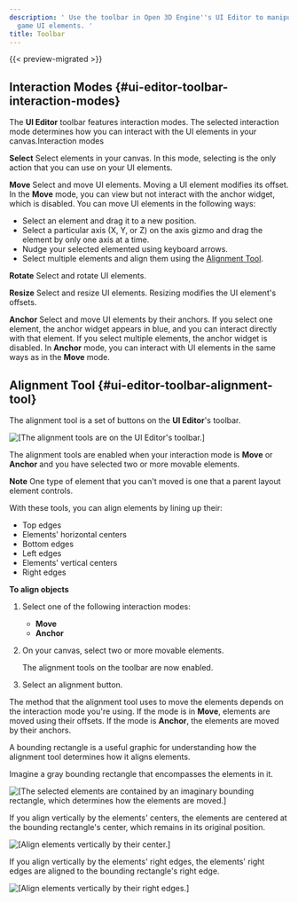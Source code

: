```yaml
---
description: ' Use the toolbar in Open 3D Engine''s UI Editor to manipulate your
  game UI elements. '
title: Toolbar
---
```


{{< preview-migrated >}}

## Interaction Modes {#ui-editor-toolbar-interaction-modes}

The **UI Editor** toolbar features interaction modes\. The selected interaction mode determines how you can interact with the UI elements in your canvas\.Interaction modes

**Select**
Select elements in your canvas\. In this mode, selecting is the only action that you can use on your UI elements\.

**Move**
Select and move UI elements\. Moving a UI element modifies its offset\. In the **Move** mode, you can view but not interact with the anchor widget, which is disabled\.
You can move UI elements in the following ways:
+ Select an element and drag it to a new position\.
+ Select a particular axis \(X, Y, or Z\) on the axis gizmo and drag the element by only one axis at a time\.
+ Nudge your selected elemented using keyboard arrows\.
+ Select multiple elements and align them using the [Alignment Tool](#ui-editor-toolbar-alignment-tool)\.

**Rotate**
Select and rotate UI elements\.

**Resize**
Select and resize UI elements\. Resizing modifies the UI element's offsets\.

**Anchor**
Select and move UI elements by their anchors\. If you select one element, the anchor widget appears in blue, and you can interact directly with that element\. If you select multiple elements, the anchor widget is disabled\.
In **Anchor** mode, you can interact with UI elements in the same ways as in the **Move** mode\.

## Alignment Tool {#ui-editor-toolbar-alignment-tool}

The alignment tool is a set of buttons on the **UI Editor**'s toolbar\.

![\[The alignment tools are on the UI Editor's toolbar.\]](/images/user-guide/game_ui_editor/ui-editor-toolbar-alignment-tool-buttons.png)

The alignment tools are enabled when your interaction mode is **Move** or **Anchor** and you have selected two or more movable elements\.

**Note**
One type of element that you can't moved is one that a parent layout element controls\.

With these tools, you can align elements by lining up their:
+ Top edges
+ Elements' horizontal centers
+ Bottom edges
+ Left edges
+ Elements' vertical centers
+ Right edges

**To align objects**

1. Select one of the following interaction modes:
   + **Move**
   + **Anchor**

1. On your canvas, select two or more movable elements\.

   The alignment tools on the toolbar are now enabled\.

1. Select an alignment button\.

The method that the alignment tool uses to move the elements depends on the interaction mode you're using\. If the mode is in **Move**, elements are moved using their offsets\. If the mode is **Anchor**, the elements are moved by their anchors\.

A bounding rectangle is a useful graphic for understanding how the alignment tool determines how it aligns elements\.

Imagine a gray bounding rectangle that encompasses the elements in it\.

![\[The selected elements are contained by an imaginary bounding rectangle, which determines how the elements are moved.\]](/images/user-guide/game_ui_editor/ui-editor-toolbar-alignment-tool-bounding1.png)

If you align vertically by the elements' centers, the elements are centered at the bounding rectangle's center, which remains in its original position\.

![\[Align elements vertically by their center.\]](/images/user-guide/game_ui_editor/ui-editor-toolbar-alignment-tool-bounding2.png)

If you align vertically by the elements' right edges, the elements' right edges are aligned to the bounding rectangle's right edge\.

![\[Align elements vertically by their right edges.\]](/images/user-guide/game_ui_editor/ui-editor-toolbar-alignment-tool-bounding3.png)

